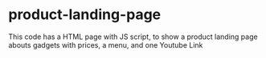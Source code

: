 # product-landing-page
This code has a HTML page with JS script, to show a product landing page abouts gadgets with prices, a menu, and one Youtube Link
